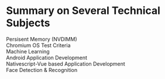 # Summary on Several Technical Subjects
Persisent Memory (NVDIMM) <br />
Chromium OS Test Criteria <br />
Machine Learning <br />
Android Application Development <br />
Nativescript-Vue based Application Development <br />
Face Detection & Recognition <br />
